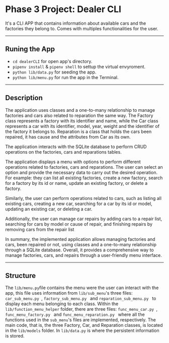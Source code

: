 # Phase 3 Project: Dealer CLI 
It's a CLI APP that contains information about available cars and the factories they belong to. Comes with multiples functionalities for the user. 

---

## Runing the App
- `cd dealerCLI` for open app's directory.
- `pipenv install` & `pipenv shell` to settup the virtual envyroment.
- `python lib/data.py` for seeding the app.
- `python lib/menu.py` for run the app in the Terminal.

---

## Description

The application uses classes and a one-to-many relationship to manage factories and cars also related to reparation the same way. The Factory class represents a factory with its identifier and name, while the Car class represents a car with its identifier, model, year, weight and the identifier of the factory it belongs to. Reparation is a class that holds the cars been repaired, it has cause and the attributes from Car as its own.

The application interacts with the SQLite database to perform CRUD operations on the factories, cars and reparations tables.

The application displays a menu with options to perform different operations related to factories, cars and reparations. The user can select an option and provide the necessary data to carry out the desired operation. For example: they can list all existing factories, create a new factory, search for a factory by its id or name, update an existing factory, or delete a factory.

Similarly, the user can perform operations related to cars, such as listing all existing cars, creating a new car, searching for a car by its id or model, updating an existing car, or deleting a car.

Additionally, the user can manage car repairs by adding cars to a repair list, searching for cars by model or cause of repair, and finishing repairs by removing cars from the repair list    

In summary, the implemented application allows managing factories and cars, been repaired or not, using classes and a one-to-many relationship through a SQLite database. Overall, it provides a comprehensive way to manage factories, cars, and repairs through a user-friendly menu interface.

---

## Structure

The `lib/menu.py`file contains the menu were the user can interact with the app, this file uses information from `lib/sub_menu`'s three files: `car_sub_menu.py `, `factory_sub_menu.py ` and  `reparation_sub_menu.py `  to display each menu belonging to each class. Within the `lib/function_menu_helper` folder, there are three files: `func_menu_car.py `, `func_menu_factory.py ` and `func_menu_reparation.py ` where all the functions used in the `sub_menu`'s files are implemented, respectively. The main code, that is, the three Factory, Car, and Reparation classes, is located in the `lib/models` folder. In `lib/data.py` is where the persistent information is stored.

